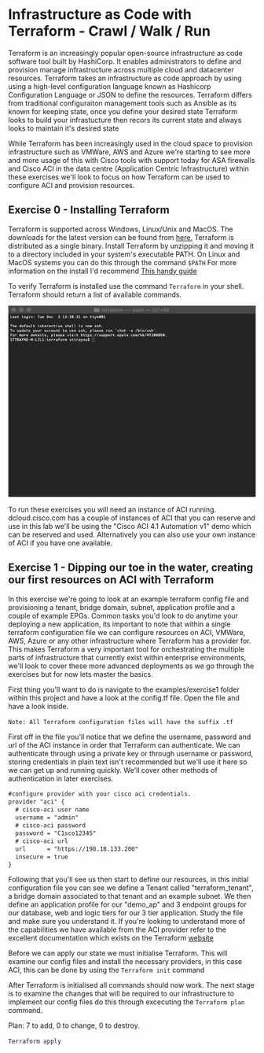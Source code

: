 # Infrastructure as Code with Terraform - Crawl / Walk / Run

Terraform is an increasingly popular open-source infrastructure as code software tool built by HashiCorp. It enables administrators to define and provision manage infrastructure across multiple cloud and datacenter resources. Terraform takes an infrastructure as code approach by using using a high-level configuration language known as Hashicorp Configuration Language or JSON to define the resources. Terraform differs from traditional configuraiton management tools such as Ansible as its known for keeping state, once you define your desired state Terraform looks to build your infrastucture then recors its current state and always looks to maintain it's desired state

While Terraform has been increasingly used in the cloud space to provision infrastructure such as VMWare, AWS and Azure we're starting to see more and more usage of this with Cisco tools with support today for ASA firewalls and Cisco ACI in the data centre (Application Centric Infrastructure) within these exercises we'll look to focus on how Terraform can be used to configure ACI and provision resources.

## Exercise 0 - Installing Terraform

Terraform is supported across Windows, Linux/Unix and MacOS. The downloads for the latest version can be found from [here.](https://www.terraform.io/downloads.html)
Terraform is distributed as a single binary. Install Terraform by unzipping it and moving it to a directory included in your system's executable PATH. On Linux and MacOS systems you can do this through the command `$PATH` For more information on the install I'd recommend [This handy guide](https://www.vasos-koupparis.com/terraform-getting-started-install/)

To verify Terraform is installed use the command `Terraform` in your shell. Terraform should return a list of available commands.

![](images/terraform-install.gif)

To run these exercises you will need an instance of ACI running. dcloud.cisco.com has a couple of instances of ACI that you can reserve and use in this lab we'll be using the "Cisco ACI 4.1 Automation v1" demo which can be reserved and used. Alternatively you can also use your own instance of ACI if you have one available.

## Exercise 1 - Dipping our toe in the water, creating our first resources on ACI with Terraform

In this exercise we're going to look at an example terraform config file and provisioning a tenant, bridge domain, subnet, application profile and a couple of example EPGs. Common tasks you'd look to do anytime your deploying a new application, its important to note that within a single terraform configuration file we can configure resources on ACI, VMWare, AWS, Azure or any other infrastructure where Terraform has a provider for. This makes Terraform a very important tool for orchestrating the multiple parts of infrastructure that currently exist within enterprise environments, we'll look to cover these more advanced deployments as we go through the exercises but for now lets master the basics.

First thing you'll want to do is navigate to the examples/exercise1 folder within this project and have a look at the config.tf file. Open the file and have a look inside.

```Note: All Terraform configuration files will have the suffix .tf```

First off in the file you'll notice that we define the username, password and url of the ACI instance in order that Terraform can authenticate. We can authenticate through using a private key or through username or password, storing credentials in plain text isn't recommended but we'll use it here so we can get up and running quickly. We'll cover other methods of authentication in later exercises. 

```
#configure provider with your cisco aci credentials.
provider "aci" {
  # cisco-aci user name
  username = "admin"
  # cisco-aci password
  password = "C1sco12345"
  # cisco-aci url
  url      = "https://198.18.133.200"
  insecure = true
}
```
Following that you'll see us then start to define our resources, in this initial configuration file you can see we define a Tenant called "terraform_tenant", a bridge domain associated to that tenant and an example subnet. We then define an application profile for our "demo_ap" and 3 endpoint groups for our database, web and logic tiers for our 3 tier application. Study the file and make sure you understand it. If you're looking to understand more of the capabilities we have available from the ACI provider refer to the excellent documentation which exists on the Terraform [website](https://www.terraform.io/docs/providers/aci/index.html)

Before we can apply our state we must initialise Terraform. This will examine our config files and install the necessary providers, in this case ACI, this can be done by using the ```Terraform init``` command

[](https://github.com/sttrayno/Terraform-Lab-Guide/blob/master/images/terraform%20init.gif?raw=true)

After Terraform is initialised all commands should now work. The next stage is to examine the changes that will be required to our infrastructure to implement our config files do this through excecuting the ```Terraform plan``` command.

[](https://github.com/sttrayno/Terraform-Lab-Guide/blob/master/images/terraform%20plan.gif?raw=true)

Plan: 7 to add, 0 to change, 0 to destroy.


```Terraform apply```
